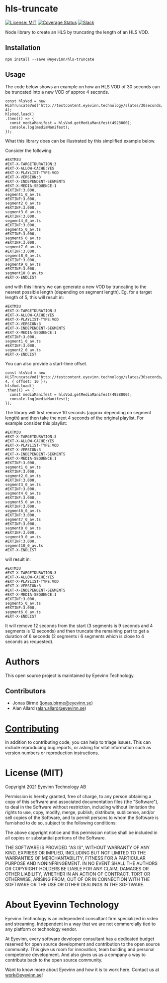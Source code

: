 # hls-truncate

[![License: MIT](https://img.shields.io/badge/License-MIT-yellow.svg)](https://opensource.org/licenses/MIT) [![Coverage Status](https://coveralls.io/repos/github/Eyevinn/hls-truncate/badge.svg?branch=main)](https://coveralls.io/github/Eyevinn/hls-truncate?branch=main) [![Slack](http://slack.streamingtech.se/badge.svg)](http://slack.streamingtech.se)

Node library to create an HLS by truncating the length of an HLS VOD.

## Installation

```
npm install --save @eyevinn/hls-truncate
```

## Usage

The code below shows an example on how an HLS VOD of 30 seconds can be truncated into a new VOD of approx 4 seconds.

```
const hlsVod = new HLSTruncateVod('http://testcontent.eyevinn.technology/slates/30seconds/playlist.m3u8', 4);
hlsVod.load()
.then(() => {
  const mediaManifest = hlsVod.getMediaManifest(4928000);
  console.log(mediaManifest);
});
```

What this library does can be illustrated by this simplified example below.

Consider the following:

```
#EXTM3U
#EXT-X-TARGETDURATION:3
#EXT-X-ALLOW-CACHE:YES
#EXT-X-PLAYLIST-TYPE:VOD
#EXT-X-VERSION:3
#EXT-X-INDEPENDENT-SEGMENTS
#EXT-X-MEDIA-SEQUENCE:1
#EXTINF:3.000,
segment1_0_av.ts
#EXTINF:3.000,
segment2_0_av.ts
#EXTINF:3.000,
segment3_0_av.ts
#EXTINF:3.000,
segment4_0_av.ts
#EXTINF:3.000,
segment5_0_av.ts
#EXTINF:3.000,
segment6_0_av.ts
#EXTINF:3.000,
segment7_0_av.ts
#EXTINF:3.000,
segment8_0_av.ts
#EXTINF:3.000,
segment9_0_av.ts
#EXTINF:3.000,
segment10_0_av.ts
#EXT-X-ENDLIST
```

and with this library we can generate a new VOD by truncating to the nearest possible length (depending on segment length). Eg. for a target length of 5, this will result in:

```
#EXTM3U
#EXT-X-TARGETDURATION:3
#EXT-X-ALLOW-CACHE:YES
#EXT-X-PLAYLIST-TYPE:VOD
#EXT-X-VERSION:3
#EXT-X-INDEPENDENT-SEGMENTS
#EXT-X-MEDIA-SEQUENCE:1
#EXTINF:3.000,
segment1_0_av.ts
#EXTINF:3.000,
segment2_0_av.ts
#EXT-X-ENDLIST
```

You can also provide a start-time offset.

```
const hlsVod = new HLSTruncateVod('http://testcontent.eyevinn.technology/slates/30seconds/playlist.m3u8', 4, { offset: 10 });
hlsVod.load()
.then(() => {
  const mediaManifest = hlsVod.getMediaManifest(4928000);
  console.log(mediaManifest);
});
```

The library will first remove 10 seconds (approx depending on segment length) and then take the next 4 seconds of the original playlist. For example consider this playlist:

```
#EXTM3U
#EXT-X-TARGETDURATION:3
#EXT-X-ALLOW-CACHE:YES
#EXT-X-PLAYLIST-TYPE:VOD
#EXT-X-VERSION:3
#EXT-X-INDEPENDENT-SEGMENTS
#EXT-X-MEDIA-SEQUENCE:1
#EXTINF:3.000,
segment1_0_av.ts
#EXTINF:3.000,
segment2_0_av.ts
#EXTINF:3.000,
segment3_0_av.ts
#EXTINF:3.000,
segment4_0_av.ts
#EXTINF:3.000,
segment5_0_av.ts
#EXTINF:3.000,
segment6_0_av.ts
#EXTINF:3.000,
segment7_0_av.ts
#EXTINF:3.000,
segment8_0_av.ts
#EXTINF:3.000,
segment9_0_av.ts
#EXTINF:3.000,
segment10_0_av.ts
#EXT-X-ENDLIST
```

will result in:

```
#EXTM3U
#EXT-X-TARGETDURATION:3
#EXT-X-ALLOW-CACHE:YES
#EXT-X-PLAYLIST-TYPE:VOD
#EXT-X-VERSION:3
#EXT-X-INDEPENDENT-SEGMENTS
#EXT-X-MEDIA-SEQUENCE:1
#EXTINF:3.000,
segment5_0_av.ts
#EXTINF:3.000,
segment6_0_av.ts
#EXT-X-ENDLIST
```

It will remove 12 seconds from the start (3 segments is 9 seconds and 4 segments is 12 seconds) and then truncate the remaining part to get a duration of 6 seconds (2 segments i 6 segments which is close to 4 seconds as requested).

# Authors

This open source project is maintained by Eyevinn Technology.

## Contributors

- Jonas Birmé (jonas.birme@eyevinn.se)
- Alan Allard (alan.allard@eyevinn.se)

# [Contributing](CONTRIBUTING.md)

In addition to contributing code, you can help to triage issues. This can include reproducing bug reports, or asking for vital information such as version numbers or reproduction instructions.

# License (MIT)

Copyright 2021 Eyevinn Technology AB

Permission is hereby granted, free of charge, to any person obtaining a copy of this software and associated documentation files (the "Software"), to deal in the Software without restriction, including without limitation the rights to use, copy, modify, merge, publish, distribute, sublicense, and/or sell copies of the Software, and to permit persons to whom the Software is furnished to do so, subject to the following conditions:

The above copyright notice and this permission notice shall be included in all copies or substantial portions of the Software.

THE SOFTWARE IS PROVIDED "AS IS", WITHOUT WARRANTY OF ANY KIND, EXPRESS OR IMPLIED, INCLUDING BUT NOT LIMITED TO THE WARRANTIES OF MERCHANTABILITY, FITNESS FOR A PARTICULAR PURPOSE AND NONINFRINGEMENT. IN NO EVENT SHALL THE AUTHORS OR COPYRIGHT HOLDERS BE LIABLE FOR ANY CLAIM, DAMAGES OR OTHER LIABILITY, WHETHER IN AN ACTION OF CONTRACT, TORT OR OTHERWISE, ARISING FROM, OUT OF OR IN CONNECTION WITH THE SOFTWARE OR THE USE OR OTHER DEALINGS IN THE SOFTWARE.

# About Eyevinn Technology

Eyevinn Technology is an independent consultant firm specialized in video and streaming. Independent in a way that we are not commercially tied to any platform or technology vendor.

At Eyevinn, every software developer consultant has a dedicated budget reserved for open source development and contribution to the open source community. This give us room for innovation, team building and personal competence development. And also gives us as a company a way to contribute back to the open source community.

Want to know more about Eyevinn and how it is to work here. Contact us at work@eyevinn.se!
